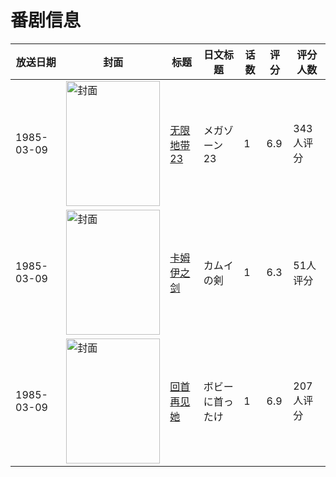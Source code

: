 # 番剧信息

|放送日期|封面|标题|日文标题|话数|评分|评分人数|
|---|---|---|---|---|---|---|
|1985-03-09|<img src="https://lain.bgm.tv/pic/cover/c/e9/72/33219_WfkoY.jpg" alt="封面" style="width:150px;height:200px;object-fit:cover;">|[无限地带23](https://bangumi.tv/subject/33219)|メガゾーン23|1|6.9|343人评分|
|1985-03-09|<img src="https://lain.bgm.tv/pic/cover/c/b7/58/54301_Z4VQF.jpg" alt="封面" style="width:150px;height:200px;object-fit:cover;">|[卡姆伊之剑](https://bangumi.tv/subject/54301)|カムイの剣|1|6.3|51人评分|
|1985-03-09|<img src="https://lain.bgm.tv/pic/cover/c/7c/d0/63013_LMBbr.jpg" alt="封面" style="width:150px;height:200px;object-fit:cover;">|[回首再见她](https://bangumi.tv/subject/63013)|ボビーに首ったけ|1|6.9|207人评分|
